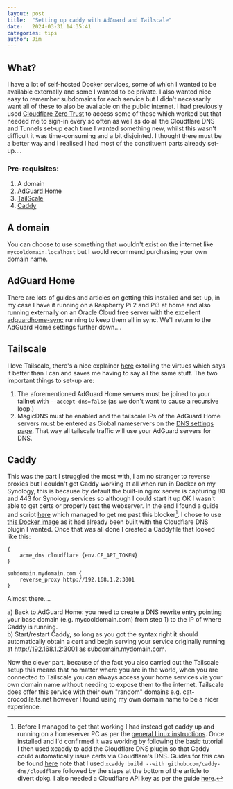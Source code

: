 ```yaml
---
layout: post
title:  "Setting up caddy with AdGuard and Tailscale"
date:   2024-03-31 14:35:41
categories: tips
author: Jim
---
```

## What?
I have a lot of self-hosted Docker services, some of which I wanted to be available externally and some I wanted to be private. I also wanted nice easy to remember subdomains for each service but I didn't necessarily want all of these to also be available on the public internet. I had previously used [Cloudflare Zero Trust](https://developers.cloudflare.com/cloudflare-one/applications/configure-apps/) to access some of these which worked but that needed me to sign-in every so often as well as do all the Cloudflare DNS and Tunnels set-up each time I wanted something new, whilst this wasn't difficult it was time-consuming and a bit disjointed. I thought there must be a better way and I realised I had most of the constituent parts already set-up....  

### Pre-requisites:  
1) A domain  
2) [AdGuard Home](https://github.com/AdguardTeam/AdGuardHome)  
3) [TailScale](https://tailscale.com)  
4) [Caddy](https://caddyserver.com)  

## A domain
You can choose to use something that wouldn't exist on the internet like `mycooldomain.localhost` but I would recommend purchasing your own domain name.  

## AdGuard Home  
There are lots of guides and articles on getting this installed and set-up, in my case I have it running on a Raspberry Pi 2 and Pi3 at home and also running externally on an Oracle Cloud free server with the excellent [adguardhome-sync](https://github.com/bakito/adguardhome-sync) running to keep them all in sync. We'll return to the AdGuard Home settings further down....  
  
## Tailscale  
I love Tailscale, there's a nice explainer [here](https://www.caseyliss.com/2024/3/27/tailscale) extolling the virtues which says it better than I can and saves me having to say all the same stuff. The two important things to set-up are:
1) The aforementioned AdGuard Home servers must be joined to your tailnet with `--accept-dns=false` (as we don't want to cause a recursive loop.)  
2) MagicDNS must be enabled and the tailscale IPs of the AdGuard Home servers must be entered as Global nameservers on the [DNS settings page](https://login.tailscale.com/admin/dns). That way all tailscale traffic will use your AdGuard servers for DNS.  

## Caddy  
This was the part I struggled the most with, I am no stranger to reverse proxies but I couldn't get Caddy working at all when run in Docker on my Synology, this is because by default the built-in nginx server is capturing 80 and 443 for Synology services so although I could start it up OK I wasn't able to get certs or properly test the webserver. In the end I found a guide and script [here](https://www.smarthomebeginner.com/free-ports-80-and-443-on-synology/) which managed to get me past this blocker[^1]. I chose to use [this Docker image](https://github.com/IAreKyleW00t/docker-caddy-cloudflare) as it had already been built with the Cloudflare DNS plugin I wanted. Once that was all done I created a Caddyfile that looked like this:  

```
{
	acme_dns cloudflare {env.CF_API_TOKEN}
}

subdomain.mydomain.com {
	reverse_proxy http://192.168.1.2:3001
}
```

Almost there....   

a) Back to AdGuard Home: you need to create a DNS rewrite entry pointing your base domain (e.g. mycooldomain.com) from step 1) to the IP of where Caddy is running.   
b) Start/restart Caddy, so long as you got the syntax right it should automatically obtain a cert and begin serving your service originally running at http://192.168.1.2:3001 as subdomain.mydomain.com.  

Now the clever part, because of the fact you also carried out the Tailscale setup this means that no matter where you are in the world, when you are connected to Tailscale you can always access your home services via your own domain name without needing to expose them to the internet. Tailscale does offer this service with their own "random" domains e.g. cat-crocodile.ts.net however I found using my own domain name to be a nicer experience.     

[^1]: Before I managed to get that working I had instead got caddy up and running on a homeserver PC as per the [general Linux instructions](https://caddyserver.com/docs/install#debian-ubuntu-raspbian). Once installed and I'd confirmed it was working by following the basic tutorial I then used xcaddy to add the Cloudflare DNS plugin so that Caddy could automatically issue certs via Cloudflare's DNS. Guides for this can be found [here](https://caddyserver.com/docs/build) note that I used `xcaddy build --with github.com/caddy-dns/cloudflare` followed by the steps at the bottom of the article to divert dpkg. I also needed a Cloudflare API key as per the guide [here](https://caddyserver.com/docs/modules/dns.providers.cloudflare).